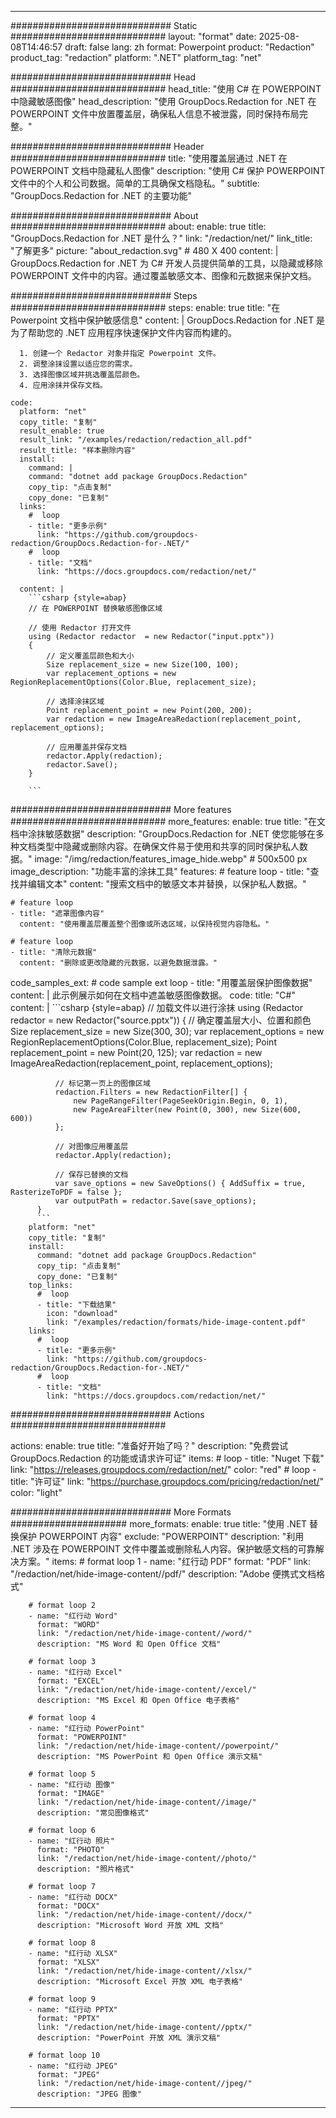 
---
############################# Static ############################
layout: "format"
date:  2025-08-08T14:46:57
draft: false
lang: zh
format: Powerpoint
product: "Redaction"
product_tag: "redaction"
platform: ".NET"
platform_tag: "net"

############################# Head ############################
head_title: "使用 C# 在 POWERPOINT 中隐藏敏感图像"
head_description: "使用 GroupDocs.Redaction for .NET 在 POWERPOINT 文件中放置覆盖层，确保私人信息不被泄露，同时保持布局完整。"

############################# Header ############################
title: "使用覆盖层通过 .NET 在 POWERPOINT 文档中隐藏私人图像" 
description: "使用 C# 保护 POWERPOINT 文件中的个人和公司数据。简单的工具确保文档隐私。"
subtitle: "GroupDocs.Redaction for .NET 的主要功能" 

############################# About ############################
about:
    enable: true
    title: "GroupDocs.Redaction for .NET 是什么？"
    link: "/redaction/net/"
    link_title: "了解更多"
    picture: "about_redaction.svg" # 480 X 400
    content: |
       GroupDocs.Redaction for .NET 为 C# 开发人员提供简单的工具，以隐藏或移除 POWERPOINT 文件中的内容。通过覆盖敏感文本、图像和元数据来保护文档。

############################# Steps ############################
steps:
    enable: true
    title: "在 Powerpoint 文档中保护敏感信息"
    content: |
      GroupDocs.Redaction for .NET 是为了帮助您的 .NET 应用程序快速保护文件内容而构建的。
      
      1. 创建一个 Redactor 对象并指定 Powerpoint 文件。
      2. 调整涂抹设置以适应您的需求。
      3. 选择图像区域并挑选覆盖层颜色。
      4. 应用涂抹并保存文档。
   
    code:
      platform: "net"
      copy_title: "复制"
      result_enable: true
      result_link: "/examples/redaction/redaction_all.pdf"
      result_title: "样本删除内容"
      install:
        command: |
        command: "dotnet add package GroupDocs.Redaction"
        copy_tip: "点击复制"
        copy_done: "已复制"
      links:
        #  loop
        - title: "更多示例"
          link: "https://github.com/groupdocs-redaction/GroupDocs.Redaction-for-.NET/"
        #  loop
        - title: "文档"
          link: "https://docs.groupdocs.com/redaction/net/"
          
      content: |
        ```csharp {style=abap}
        // 在 POWERPOINT 替换敏感图像区域

        // 使用 Redactor 打开文件
        using (Redactor redactor  = new Redactor("input.pptx"))
        {
            // 定义覆盖层颜色和大小
            Size replacement_size = new Size(100, 100);
            var replacement_options = new RegionReplacementOptions(Color.Blue, replacement_size);

            // 选择涂抹区域
            Point replacement_point = new Point(200, 200);
            var redaction = new ImageAreaRedaction(replacement_point, replacement_options);
            
            // 应用覆盖并保存文档
            redactor.Apply(redaction);
            redactor.Save();
        }
        
        ```            


############################# More features ############################
more_features:
  enable: true
  title: "在文档中涂抹敏感数据"
  description: "GroupDocs.Redaction for .NET 使您能够在多种文档类型中隐藏或删除内容。在确保文件易于使用和共享的同时保护私人数据。"
  image: "/img/redaction/features_image_hide.webp" # 500x500 px
  image_description: "功能丰富的涂抹工具"
  features:
    # feature loop
    - title: "查找并编辑文本"
      content: "搜索文档中的敏感文本并替换，以保护私人数据。"

    # feature loop
    - title: "遮罩图像内容"
      content: "使用覆盖层覆盖整个图像或所选区域，以保持视觉内容隐私。"

    # feature loop
    - title: "清除元数据"
      content: "删除或更改隐藏的元数据，以避免数据泄露。"
      
  code_samples_ext:
    # code sample ext loop
    - title: "用覆盖层保护图像数据"
      content: |
        此示例展示如何在文档中遮盖敏感图像数据。
      code:
        title: "C#"
        content: |
          ```csharp {style=abap}
          //  加载文件以进行涂抹
          using (Redactor redactor  = new Redactor("source.pptx"))
          {
              // 确定覆盖层大小、位置和颜色
              Size replacement_size = new Size(300, 30);
              var replacement_options = new RegionReplacementOptions(Color.Blue, replacement_size);
              Point replacement_point = new Point(20, 125);
              var redaction = new ImageAreaRedaction(replacement_point, replacement_options);
 
              // 标记第一页上的图像区域
              redaction.Filters = new RedactionFilter[] {
                  new PageRangeFilter(PageSeekOrigin.Begin, 0, 1),
                  new PageAreaFilter(new Point(0, 300), new Size(600, 600))
              };

              // 对图像应用覆盖层
              redactor.Apply(redaction);

              // 保存已替换的文档
              var save_options = new SaveOptions() { AddSuffix = true, RasterizeToPDF = false };
              var outputPath = redactor.Save(save_options);
          }
          ```
        platform: "net"
        copy_title: "复制"
        install:
          command: "dotnet add package GroupDocs.Redaction"
          copy_tip: "点击复制"
          copy_done: "已复制"
        top_links:
          #  loop
          - title: "下载结果"
            icon: "download"
            link: "/examples/redaction/formats/hide-image-content.pdf"
        links:
          #  loop
          - title: "更多示例"
            link: "https://github.com/groupdocs-redaction/GroupDocs.Redaction-for-.NET/"
          #  loop
          - title: "文档"
            link: "https://docs.groupdocs.com/redaction/net/"


############################# Actions ############################

actions:
  enable: true
  title: "准备好开始了吗？"
  description: "免费尝试 GroupDocs.Redaction 的功能或请求许可证"
  items:
    #  loop
    - title: "Nuget 下载"
      link: "https://releases.groupdocs.com/redaction/net/"
      color: "red"
        #  loop
    - title: "许可证"
      link: "https://purchase.groupdocs.com/pricing/redaction/net/"
      color: "light"


############################# More Formats #####################
more_formats:
    enable: true
    title: "使用 .NET 替换保护 POWERPOINT 内容"
    exclude: "POWERPOINT"
    description: "利用 .NET 涉及在 POWERPOINT 文件中覆盖或删除私人内容。保护敏感文档的可靠解决方案。"
    items: 
        # format loop 1
        - name: "红行动 PDF"
          format: "PDF"
          link: "/redaction/net/hide-image-content//pdf/"
          description: "Adobe 便携式文档格式"

        # format loop 2
        - name: "红行动 Word"
          format: "WORD"
          link: "/redaction/net/hide-image-content//word/"
          description: "MS Word 和 Open Office 文档"
          
        # format loop 3
        - name: "红行动 Excel"
          format: "EXCEL"
          link: "/redaction/net/hide-image-content//excel/"
          description: "MS Excel 和 Open Office 电子表格"

        # format loop 4
        - name: "红行动 PowerPoint"
          format: "POWERPOINT"
          link: "/redaction/net/hide-image-content//powerpoint/"
          description: "MS PowerPoint 和 Open Office 演示文稿"

        # format loop 5
        - name: "红行动 图像"
          format: "IMAGE"
          link: "/redaction/net/hide-image-content//image/"
          description: "常见图像格式"

        # format loop 6
        - name: "红行动 照片"
          format: "PHOTO"
          link: "/redaction/net/hide-image-content//photo/"
          description: "照片格式"

        # format loop 7
        - name: "红行动 DOCX"
          format: "DOCX"
          link: "/redaction/net/hide-image-content//docx/"
          description: "Microsoft Word 开放 XML 文档"
          
        # format loop 8
        - name: "红行动 XLSX"
          format: "XLSX"
          link: "/redaction/net/hide-image-content//xlsx/"
          description: "Microsoft Excel 开放 XML 电子表格"
          
        # format loop 9
        - name: "红行动 PPTX"
          format: "PPTX"
          link: "/redaction/net/hide-image-content//pptx/"
          description: "PowerPoint 开放 XML 演示文稿"

        # format loop 10
        - name: "红行动 JPEG"
          format: "JPEG"
          link: "/redaction/net/hide-image-content//jpeg/"
          description: "JPEG 图像"


---